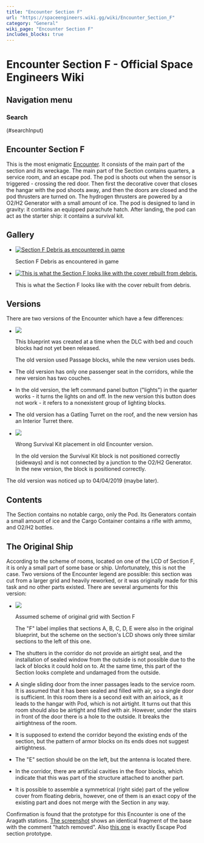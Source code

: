 ```yaml
---
title: "Encounter Section F"
url: "https://spaceengineers.wiki.gg/wiki/Encounter_Section_F"
category: "General"
wiki_page: "Encounter Section F"
includes_blocks: true
---
```


# Encounter Section F - Official Space Engineers Wiki

## Navigation menu

### Search

(#searchInput)

## Encounter Section F

This is the most enigmatic [Encounter](https://spaceengineers.wiki.gg/wiki/Random_Encounters "Random Encounters"). It consists of the main part of the section and its wreckage. The main part of the Section contains quarters, a service room, and an escape pod. The pod is shoots out when the sensor is triggered - crossing the red door. Then first the decorative cover that closes the hangar with the pod shoots away, and then the doors are closed and the pod thrusters are turned on. The hydrogen thrusters are powered by a O2/H2 Generator with a small amount of ice. The pod is designed to land in gravity: it contains an equipped parachute hatch. After landing, the pod can act as the starter ship: it contains a survival kit.

## Gallery

*   [![Section F Debris as encountered in game](https://spaceengineers.wiki.gg/images/thumb/Encounter_Section_F_Debris.png/120px-Encounter_Section_F_Debris.png?96524f)](https://spaceengineers.wiki.gg/wiki/File:Encounter_Section_F_Debris.png "Section F Debris as encountered in game")
    
    Section F Debris as encountered in game
    
*   [![This is what the Section F looks like with the cover rebuilt from debris.](https://spaceengineers.wiki.gg/images/thumb/Encounter_Section_F.jpg/120px-Encounter_Section_F.jpg?7bb73f)](https://spaceengineers.wiki.gg/wiki/File:Encounter_Section_F.jpg "This is what the Section F looks like with the cover rebuilt from debris.")
    
    This is what the Section F looks like with the cover rebuilt from debris.
    

## Versions

There are two versions of the Encounter which have a few differences:

*   [![](https://spaceengineers.wiki.gg/images/thumb/Passages_instead_of_beds.jpg/320px-Passages_instead_of_beds.jpg?8168ab)](https://spaceengineers.wiki.gg/wiki/File:Passages_instead_of_beds.jpg)
    
    This blueprint was created at a time when the DLC with bed and couch blocks had not yet been released.
    
    The old version used Passage blocks, while the new version uses beds.
*   The old version has only one passenger seat in the corridors, while the new version has two couches.
*   In the old version, the left command panel button ("lights") in the quarter works - it turns the lights on and off. In the new version this button does not work - it refers to a nonexistent group of lighting blocks.
*   The old version has a Gatling Turret on the roof, and the new version has an Interior Turret there.
*   [![](https://spaceengineers.wiki.gg/images/thumb/Wrong_Survival_Kit_placement.jpg/320px-Wrong_Survival_Kit_placement.jpg?be2738)](https://spaceengineers.wiki.gg/wiki/File:Wrong_Survival_Kit_placement.jpg)
    
    Wrong Survival Kit placement in old Encounter version.
    
    In the old version the Survival Kit block is not positioned correctly (sideways) and is not connected by a junction to the O2/H2 Generator. In the new version, the block is positioned correctly.

The old version was noticed up to 04/04/2019 (maybe later).

## Contents

The Section contains no notable cargo, only the Pod. Its Generators contain a small amount of ice and the Cargo Container contains a rifle with ammo, and O2/H2 bottles.

## The Original Ship

According to the scheme of rooms, located on one of the LCD of Section F, it is only a small part of some base or ship. Unfortunately, this is not the case. Two versions of the Encounter legend are possible: this section was cut from a larger grid and heavily reworked, or it was originally made for this task and no other parts existed. There are several arguments for this version:

*   [![](https://spaceengineers.wiki.gg/images/thumb/Original_grid_scheme.jpg/320px-Original_grid_scheme.jpg?badeed)](https://spaceengineers.wiki.gg/wiki/File:Original_grid_scheme.jpg)
    
    Assumed scheme of original grid with Section F
    
    The "F" label implies that sections A, B, C, D, E were also in the original blueprint, but the scheme on the section's LCD shows only three similar sections to the left of this one.
*   The shutters in the corridor do not provide an airtight seal, and the installation of sealed window from the outside is not possible due to the lack of blocks it could hold on to. At the same time, this part of the Section looks complete and undamaged from the outside.
*   A single sliding door from the inner passages leads to the service room. It is assumed that it has been sealed and filled with air, so a single door is sufficient. In this room there is a second exit with an airlock, as it leads to the hangar with Pod, which is not airtight. It turns out that this room should also be airtight and filled with air. However, under the stairs in front of the door there is a hole to the outside. It breaks the airtightness of the room.
*   It is supposed to extend the corridor beyond the existing ends of the section, but the pattern of armor blocks on its ends does not suggest airtightness.
*   The "E" section should be on the left, but the antenna is located there.
*   In the corridor, there are artificial cavities in the floor blocks, which indicate that this was part of the structure attached to another part.
*   It is possible to assemble a symmetrical (right side) part of the yellow cover from floating debris, however, one of them is an exact copy of the existing part and does not merge with the Section in any way.

Confirmation is found that the prototype for this Encounter is one of the Aragath stations. [The screenshot](https://steamcommunity.com/sharedfiles/filedetails/?id=534390904) shows an identical fragment of the base with the comment "hatch removed". Also [this one](https://steamcommunity.com/sharedfiles/filedetails/?id=520542251) is exactly Escape Pod section prototype.